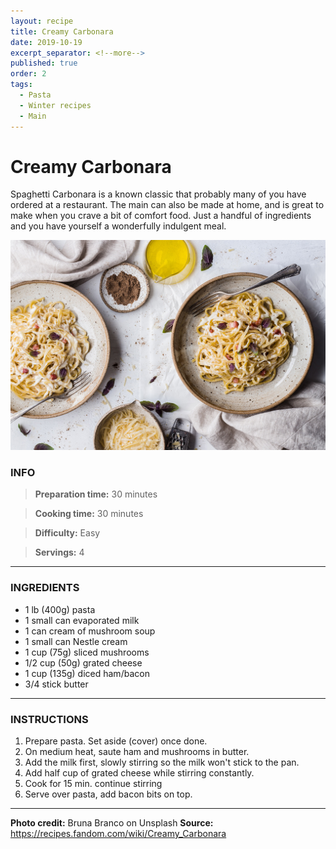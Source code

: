 ```yaml
---
layout: recipe
title: Creamy Carbonara
date: 2019-10-19
excerpt_separator: <!--more-->
published: true
order: 2
tags:
  - Pasta
  - Winter recipes
  - Main
---
```


# Creamy Carbonara

Spaghetti Carbonara is a known classic that probably many of you have ordered at a restaurant. The main can also be made at home, and is great to make when you crave a bit of comfort food. Just a handful of ingredients and you have yourself a wonderfully indulgent meal.

<!--more-->

[![Pasta](/_uploads/pasta.jpg)](/_uploads/pasta.jpg)


### INFO

>**Preparation time:** 30 minutes

>**Cooking time:** 30 minutes

>**Difficulty:** Easy

>**Servings:** 4

<hr>

### INGREDIENTS

- 1 lb (400g) pasta
- 1 small can evaporated milk
- 1 can cream of mushroom soup
- 1 small can Nestle cream
- 1 cup (75g) sliced mushrooms
- 1/2 cup (50g) grated cheese
- 1 cup (135g) diced ham/bacon
- 3/4 stick butter

<hr>

### INSTRUCTIONS

1.	Prepare pasta. Set aside (cover) once done.
2.	On medium heat, saute ham and mushrooms in butter.
3.	Add the milk first, slowly stirring so the milk won't stick to the pan.
4.	Add half cup of grated cheese while stirring constantly.
5.	Cook for 15 min. continue stirring
6.	Serve over pasta, add bacon bits on top.

<hr>

**Photo credit:** Bruna Branco on Unsplash
**Source:** https://recipes.fandom.com/wiki/Creamy_Carbonara
